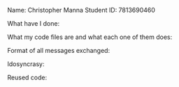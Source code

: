 Name: Christopher Manna
Student ID: 7813690460

What have I done:

What my code files are and what each one of them does:

Format of all messages exchanged:

Idosyncrasy:

Reused code:
